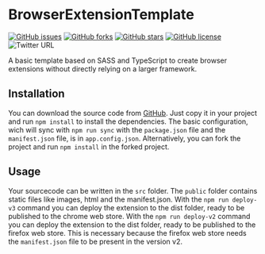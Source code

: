 # BrowserExtensionTemplate

[![GitHub issues](https://img.shields.io/github/issues/JosunLP/BrowserExtensionTemplate?style=for-the-badge)](https://github.com/JosunLP/BrowserExtensionTemplate/issues)
[![GitHub forks](https://img.shields.io/github/forks/JosunLP/BrowserExtensionTemplate?style=for-the-badge)](https://github.com/JosunLP/BrowserExtensionTemplate/network)
[![GitHub stars](https://img.shields.io/github/stars/JosunLP/BrowserExtensionTemplate?style=for-the-badge)](https://github.com/JosunLP/BrowserExtensionTemplate/stargazers)
[![GitHub license](https://img.shields.io/github/license/JosunLP/BrowserExtensionTemplate?style=for-the-badge)](https://github.com/JosunLP/BrowserExtensionTemplate)
![Twitter URL](https://img.shields.io/twitter/url?color=blue&logo=Twitter&style=for-the-badge&url=https%3A%2F%2Fgithub.com%2FJosunLP%2FBrowserExtensionTemplate)

A basic template based on SASS and TypeScript to create browser extensions without directly relying on a larger framework.

## Installation

You can download the source code from [GitHub](https://github.com/JosunLP/BrowserExtensionTemplate). Just copy it in your project and run `npm install` to install the dependencies.
The basic configuration, wich will sync with `npm run sync` with the `package.json` file and the `manifest.json` file, is in `app.config.json`.
Alternatively, you can fork the project and run `npm install` in the forked project.

## Usage

Your sourcecode can be written in the `src` folder. The `public` folder contains static files like images, html and the manifest.json.
With the `npm run deploy-v3` command you can deploy the extension to the dist folder, ready to be published to the chrome web store.
With the `npm run deploy-v2` command you can deploy the extension to the dist folder, ready to be published to the firefox web store.
This is necessary because the firefox web store needs the `manifest.json` file to be present in the version v2.
